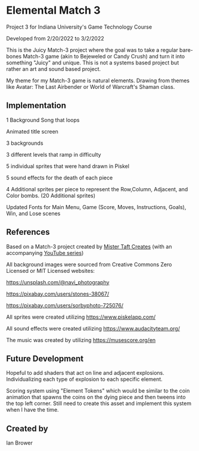 # Elemental Match 3
Project 3 for Indiana University's Game Technology Course

Developed from 2/20/2022 to 3/2/2022

This is the Juicy Match-3 project where the goal was to take a regular bare-bones Match-3 game (akin to Bejeweled or Candy Crush) and turn it into something "Juicy" and unique. This is not a systems based project but rather an art and sound based project. 

My theme for my Match-3 game is natural elements. Drawing from themes like Avatar: The Last Airbender or World of Warcraft's Shaman class.

## Implementation
1 Background Song that loops

Animated title screen

3 backgrounds 

3 different levels that ramp in difficulty

5 individual sprites that were hand drawn in Piskel

5 sound effects for the death of each piece

4 Additional sprites per piece to represent the Row,Column, Adjacent, and Color bombs. (20 Additional sprites)

Updated Fonts for Main Menu, Game (Score, Moves, Instructions, Goals), Win, and Lose scenes



## References
Based on a Match-3 project created by [Mister Taft Creates](https://github.com/mistertaftcreates/Godot_match_3) (with an accompanying [YouTube series](https://www.youtube.com/playlist?list=PL4vbr3u7UKWqwQlvwvgNcgDL1p_3hcNn2))

All background images were sourced from Creative Commons Zero Licensed or MIT Licensed websites: 

https://unsplash.com/@navi_photography

https://pixabay.com/users/stones-38067/

https://pixabay.com/users/sorbyphoto-725076/

All sprites were created utilizing https://www.piskelapp.com/

All sound effects were created utilizing https://www.audacityteam.org/

The music was created by utilizing https://musescore.org/en



## Future Development

Hopeful to add shaders that act on line and adjacent explosions. Individualizing each type of explosion to each specific element.

Scoring system using "Element Tokens" which would be similar to the coin animation that spawns the coins on the dying piece and then tweens into the top left corner. Still need to create this asset and implement this system when I have the time.

## Created by
Ian Brower
